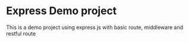 # Express Demo project

This is a demo project using express js with basic route, middleware and restful route